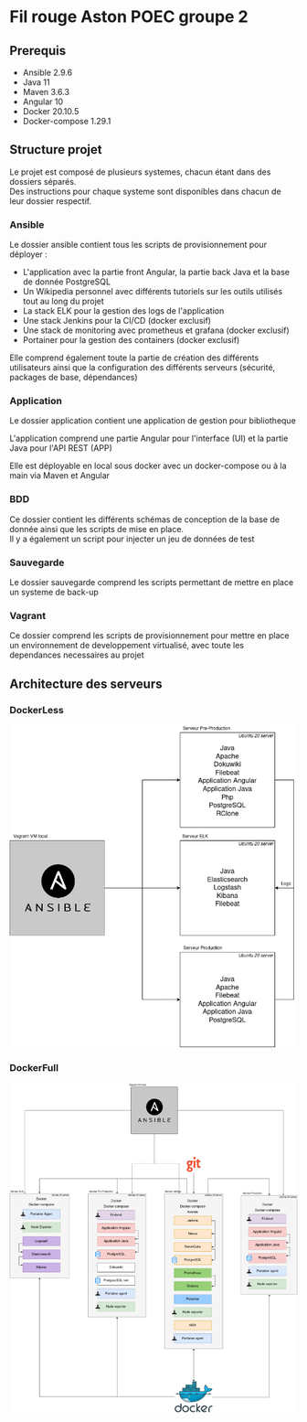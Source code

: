# Fil rouge Aston POEC groupe 2

## Prerequis

- Ansible 2.9.6
- Java 11
- Maven 3.6.3
- Angular 10
- Docker 20.10.5
- Docker-compose 1.29.1

## Structure projet

Le projet est composé de plusieurs systemes, chacun étant dans des dossiers séparés.  
Des instructions pour chaque systeme sont disponibles dans chacun de leur dossier respectif.

### Ansible

Le dossier ansible contient tous les scripts de provisionnement pour déployer : 

- L'application avec la partie front Angular, la partie back Java et la base de donnée PostgreSQL
- Un Wikipedia personnel avec différents tutoriels sur les outils utilisés tout au long du projet
- La stack ELK pour la gestion des logs de l'application
- Une stack Jenkins pour la CI/CD (docker exclusif)
- Une stack de monitoring avec prometheus et grafana (docker exclusif)
- Portainer pour la gestion des containers (docker exclusif)

Elle comprend également toute la partie de création des différents utilisateurs ainsi que la configuration des différents serveurs (sécurité, packages de base, dépendances)

### Application

Le dossier application contient une application de gestion pour bibliotheque

L'application comprend une partie Angular pour l'interface (UI) et la partie Java pour l'API REST (APP)

Elle est déployable en local sous docker avec un docker-compose ou à la main via Maven et Angular

### BDD

Ce dossier contient les différents schémas de conception de la base de donnée ainsi que les scripts de mise en place.  
Il y a également un script pour injecter un jeu de données de test

### Sauvegarde

Le dossier sauvegarde comprend les scripts permettant de mettre en place un systeme de back-up

### Vagrant

Ce dossier comprend les scripts de provisionnement pour mettre en place un environnement de developpement virtualisé, avec toute les dependances necessaires au projet

## Architecture des serveurs

### DockerLess

![alt Architecture des serveurs sans docker](architectureServeursDockerLessV2.png "Architecture des serveurs sans docker")

### DockerFull

![alt Architecture des serveurs avec docker](architectureServeursDockerFullV2.png "Architecture des serveurs avec docker")
